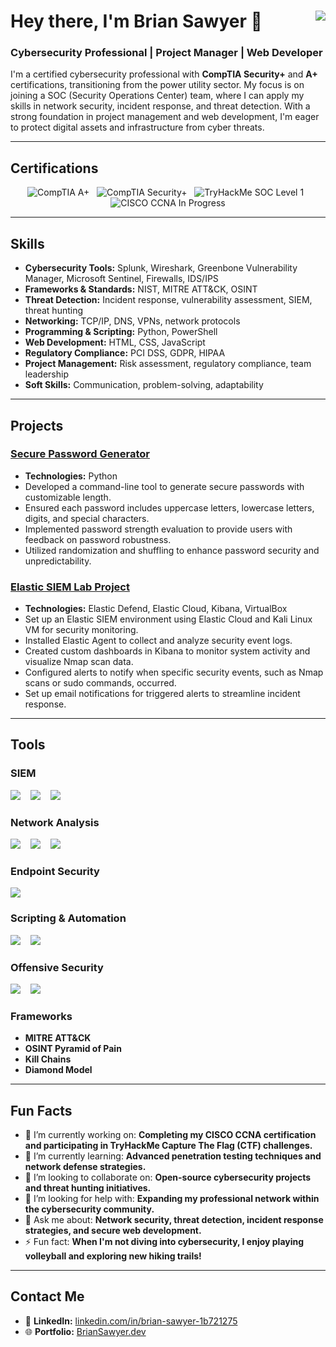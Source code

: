 # Hey there, I'm Brian Sawyer 👋   <a href="https://www.linkedin.com/in/brian-sawyer-1b721275"><img src="https://img.shields.io/badge/-linkedin-0072b1?&style=for-the-badge&logo=linkedin&logoColor=white" align="right" /></a>

<h3>Cybersecurity Professional | Project Manager | Web Developer</h3>

I'm a certified cybersecurity professional with **CompTIA Security+** and **A+** certifications, transitioning from the power utility sector. My focus is on joining a SOC (Security Operations Center) team, where I can apply my skills in network security, incident response, and threat detection. With a strong foundation in project management and web development, I'm eager to protect digital assets and infrastructure from cyber threats.

---

## Certifications

<div align="center">
    <img src="https://img.shields.io/badge/CompTIA-A%2B-EB1F29?style=for-the-badge&logo=CompTIA&logoColor=white" alt="CompTIA A+" /> &nbsp;
    <img src="https://img.shields.io/badge/CompTIA-Security%2B-EB1F29?style=for-the-badge&logo=CompTIA&logoColor=white" alt="CompTIA Security+" /> &nbsp;
    <img src="https://img.shields.io/badge/TryHackMe-SOC_Level_1-88CC88?style=for-the-badge&logo=tryhackme&logoColor=white" alt="TryHackMe SOC Level 1" /> &nbsp;
    <img src="https://img.shields.io/badge/CISCO-CCNA_*in_Progress*-657D8B?style=for-the-badge&logo=Cisco&logoColor=white" alt="CISCO CCNA In Progress" />
</div>

---

## Skills

- **Cybersecurity Tools:** Splunk, Wireshark, Greenbone Vulnerability Manager, Microsoft Sentinel, Firewalls, IDS/IPS
- **Frameworks & Standards:** NIST, MITRE ATT&CK, OSINT
- **Threat Detection:** Incident response, vulnerability assessment, SIEM, threat hunting
- **Networking:** TCP/IP, DNS, VPNs, network protocols
- **Programming & Scripting:** Python, PowerShell
- **Web Development:** HTML, CSS, JavaScript
- **Regulatory Compliance:** PCI DSS, GDPR, HIPAA
- **Project Management:** Risk assessment, regulatory compliance, team leadership
- **Soft Skills:** Communication, problem-solving, adaptability

---

## Projects

### [Secure Password Generator](https://github.com/MegaByteKnight/Secure-Password-Generator)
- **Technologies:** Python
- Developed a command-line tool to generate secure passwords with customizable length.
- Ensured each password includes uppercase letters, lowercase letters, digits, and special characters.
- Implemented password strength evaluation to provide users with feedback on password robustness.
- Utilized randomization and shuffling to enhance password security and unpredictability.

### [Elastic SIEM Lab Project](https://github.com/MegaByteKnight/Elastic-SIEM-Lab-Project)
- **Technologies:** Elastic Defend, Elastic Cloud, Kibana, VirtualBox
- Set up an Elastic SIEM environment using Elastic Cloud and Kali Linux VM for security monitoring.
- Installed Elastic Agent to collect and analyze security event logs.
- Created custom dashboards in Kibana to monitor system activity and visualize Nmap scan data.
- Configured alerts to notify when specific security events, such as Nmap scans or sudo commands, occurred.
- Set up email notifications for triggered alerts to streamline incident response.


<!-- 
### [Phishing Detection Project](https://github.com/MegaByteKnight/Phishing-Detection)
- **Technologies:** Splunk
- Created detection rules to identify phishing emails and malicious URLs.
- Deployed security awareness training modules to educate users on phishing risks. -->

---

## Tools

### SIEM
<img src="https://img.shields.io/badge/-Microsoft_Sentinel-5E5E5E?style=for-the-badge&logo=Microsoft%20Azure&logoColor=white" /> &nbsp;&nbsp;
<img src="https://img.shields.io/badge/-Splunk-000000?style=for-the-badge&logo=Splunk&logoColor=white" /> &nbsp;&nbsp;
<img src="https://img.shields.io/badge/-Elastic-005571?style=for-the-badge&logo=Elastic&logoColor=white" />

### Network Analysis
<img src="https://img.shields.io/badge/-Wireshark-1679A7?style=for-the-badge&logo=Wireshark&logoColor=white" /> &nbsp;&nbsp;
<img src="https://img.shields.io/badge/-Nmap-4682B4?style=for-the-badge&logo=Nmap&logoColor=white" /> &nbsp;&nbsp;
<img src="https://img.shields.io/badge/-Kali_Linux-557C94?style=for-the-badge&logo=Kali%20Linux&logoColor=white" />

### Endpoint Security
<img src="https://img.shields.io/badge/-Microsoft_Defender_for_Endpoint-0078D4?style=for-the-badge&logo=Microsoft&logoColor=white" />

### Scripting & Automation
<img src="https://img.shields.io/badge/-Python-3776AB?style=for-the-badge&logo=Python&logoColor=white" /> &nbsp;&nbsp;
<img src="https://img.shields.io/badge/-PowerShell-5391FE?style=for-the-badge&logo=PowerShell&logoColor=white" />

### Offensive Security
<img src="https://img.shields.io/badge/-Burp_Suite-FE7A16?style=for-the-badge&logo=Burp%20Suite&logoColor=white" /> &nbsp;&nbsp;
<img src="https://img.shields.io/badge/-SET_Toolkit-1c761c?style=for-the-badge&logoColor=white" />

### Frameworks
- **MITRE ATT&CK**
- **OSINT Pyramid of Pain**
- **Kill Chains**
- **Diamond Model**

---

## Fun Facts

- 🔭 I’m currently working on: **Completing my CISCO CCNA certification and participating in TryHackMe Capture The Flag (CTF) challenges.**
- 🌱 I’m currently learning: **Advanced penetration testing techniques and network defense strategies.**
- 👯 I’m looking to collaborate on: **Open-source cybersecurity projects and threat hunting initiatives.**
- 🤔 I’m looking for help with: **Expanding my professional network within the cybersecurity community.**
- 💬 Ask me about: **Network security, threat detection, incident response strategies, and secure web development.**
- ⚡ Fun fact: **When I'm not diving into cybersecurity, I enjoy playing volleyball and exploring new hiking trails!**

---

## Contact Me

- 💼 **LinkedIn:** [linkedin.com/in/brian-sawyer-1b721275](https://www.linkedin.com/in/brian-sawyer-1b721275)
- 🌐 **Portfolio:** [BrianSawyer.dev](https://www.briansawyer.dev)
